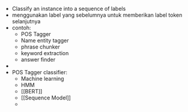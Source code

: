 - Classify an instance into a sequence of labels
- menggunakan label yang sebelumnya untuk memberikan label token selanjutnya
- contoh:
	- POS Tagger
	- Name entity tagger
	- phrase chunker
	- keyword extraction
	- answer finder
-
- POS Tagger classifier:
	- Machine learning
	- HMM
	- [[BERT]]
	- [[Sequence Model]]
	-
